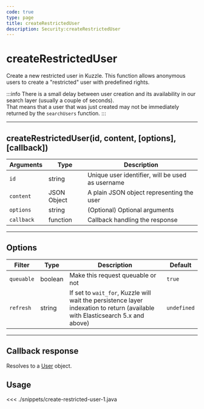 ```yaml
---
code: true
type: page
title: createRestrictedUser
description: Security:createRestrictedUser
---
```


# createRestrictedUser

Create a new restricted user in Kuzzle.
This function allows anonymous users to create a "restricted" user with predefined rights.

:::info
There is a small delay between user creation and its availability in our search layer (usually a couple of seconds).  
That means that a user that was just created may not be immediately returned by the `searchUsers` function.
:::

---

## createRestrictedUser(id, content, [options], [callback])

| Arguments  | Type        | Description                                      |
| ---------- | ----------- | ------------------------------------------------ |
| `id`       | string      | Unique user identifier, will be used as username |
| `content`  | JSON Object | A plain JSON object representing the user        |
| `options`  | string      | (Optional) Optional arguments                    |
| `callback` | function    | Callback handling the response                   |

---

## Options

| Filter     | Type    | Description                                                                                                                    | Default     |
| ---------- | ------- | ------------------------------------------------------------------------------------------------------------------------------ | ----------- |
| `queuable` | boolean | Make this request queuable or not                                                                                              | `true`      |
| `refresh`  | string  | If set to `wait_for`, Kuzzle will wait the persistence layer indexation to return (available with Elasticsearch 5.x and above) | `undefined` |

---

## Callback response

Resolves to a [User](/sdk/java/2/core-classes/user) object.

## Usage

<<< ./snippets/create-restricted-user-1.java
